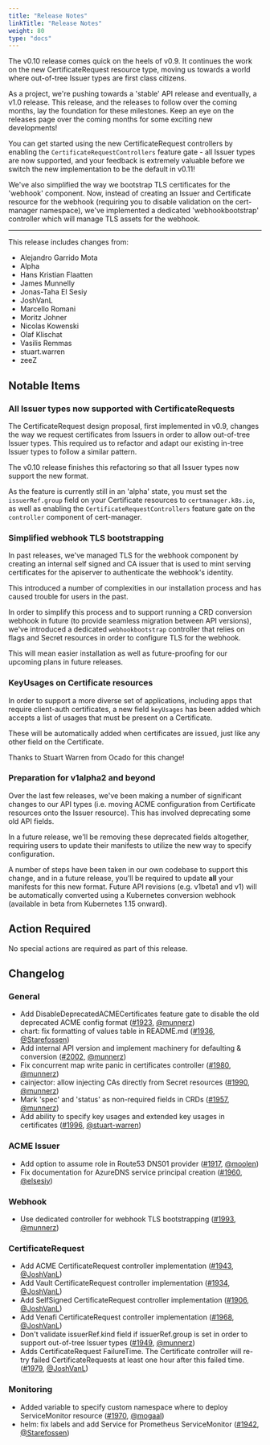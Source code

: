 ```yaml
---
title: "Release Notes"
linkTitle: "Release Notes"
weight: 80
type: "docs"
---
```


The v0.10 release comes quick on the heels of v0.9. It continues the work on
the new CertificateRequest resource type, moving us towards a world where
out-of-tree Issuer types are first class citizens.

As a project, we're pushing towards a 'stable' API release and eventually, a
v1.0 release. This release, and the releases to follow over the coming months,
lay the foundation for these milestones. Keep an eye on the releases page over
the coming months for some exciting new developments!

You can get started using the new CertificateRequest controllers by enabling
the `CertificateRequestControllers` feature gate - all Issuer types are now
supported, and your feedback is extremely valuable before we switch the new
implementation to be the default in v0.11!

We've also simplified the way we bootstrap TLS certificates for the 'webhook'
component. Now, instead of creating an Issuer and Certificate resource for the
webhook (requiring you to disable validation on the cert-manager namespace),
we've implemented a dedicated 'webhookbootstrap' controller which will manage
TLS assets for the webhook.

---

This release includes changes from:

* Alejandro Garrido Mota
* Alpha
* Hans Kristian Flaatten
* James Munnelly
* Jonas-Taha El Sesiy
* JoshVanL
* Marcello Romani
* Moritz Johner
* Nicolas Kowenski
* Olaf Klischat
* Vasilis Remmas
* stuart.warren
* zeeZ

## Notable Items

### All Issuer types now supported with CertificateRequests

The CertificateRequest design proposal, first implemented in v0.9, changes the
way we request certificates from Issuers in order to allow out-of-tree Issuer
types.
This required us to refactor and adapt our existing in-tree Issuer types to
follow a similar pattern.

The v0.10 release finishes this refactoring so that all Issuer types now
support the new format.

As the feature is currently still in an 'alpha' state, you must set the
`issuerRef.group` field on your Certificate resources to `certmanager.k8s.io`,
as well as enabling the `CertificateRequestControllers` feature gate on the
`controller` component of cert-manager.

### Simplified webhook TLS bootstrapping

In past releases, we've managed TLS for the webhook component by creating an
internal self signed and CA issuer that is used to mint serving certificates
for the apiserver to authenticate the webhook's identity.

This introduced a number of complexities in our installation process and has
caused trouble for users in the past.

In order to simplify this process and to support running a CRD conversion
webhook in future (to provide seamless migration between API versions), we've
introduced a dedicated `webhookbootstrap` controller that relies on flags and
Secret resources in order to configure TLS for the webhook.

This will mean easier installation as well as future-proofing for our upcoming
plans in future releases.

### KeyUsages on Certificate resources

In order to support a more diverse set of applications, including apps that
require client-auth certificates, a new field `keyUsages` has been added which
accepts a list of usages that must be present on a Certificate.

These will be automatically added when certificates are issued, just like any
other field on the Certificate.

Thanks to Stuart Warren from Ocado for this change!

### Preparation for v1alpha2 and beyond

Over the last few releases, we've been making a number of significant changes
to our API types (i.e. moving ACME configuration from Certificate resources
onto the Issuer resource). This has involved deprecating some old API fields.

In a future release, we'll be removing these deprecated fields altogether,
requiring users to update their manifests to utilize the new way to specify
configuration.

A number of steps have been taken in our own codebase to support this change,
and in a future release, you'll be required to update **all** your manifests for
this new format. Future API revisions (e.g. v1beta1 and v1) will be
automatically converted using a Kubernetes conversion webhook (available in
beta from Kubernetes 1.15 onward).

## Action Required

No special actions are required as part of this release.

## Changelog

### General

- Add DisableDeprecatedACMECertificates feature gate to disable the old deprecated ACME config format ([#1923](https://github.com/jetstack/cert-manager/pull/1923), [@munnerz](https://github.com/munnerz))
- chart: fix formatting of values table in README.md ([#1936](https://github.com/jetstack/cert-manager/pull/1936), [@Starefossen](https://github.com/Starefossen))
- Add internal API version and implement machinery for defaulting & conversion ([#2002](https://github.com/jetstack/cert-manager/pull/2002), [@munnerz](https://github.com/munnerz))
- Fix concurrent map write panic in certificates controller ([#1980](https://github.com/jetstack/cert-manager/pull/1980), [@munnerz](https://github.com/munnerz))
- cainjector: allow injecting CAs directly from Secret resources ([#1990](https://github.com/jetstack/cert-manager/pull/1990), [@munnerz](https://github.com/munnerz))
- Mark 'spec' and 'status' as non-required fields in CRDs ([#1957](https://github.com/jetstack/cert-manager/pull/1957), [@munnerz](https://github.com/munnerz))
- Add ability to specify key usages and extended key usages in certificates ([#1996](https://github.com/jetstack/cert-manager/pull/1996), [@stuart-warren](https://github.com/stuart-warren))

### ACME Issuer

- Add option to assume role in Route53 DNS01 provider ([#1917](https://github.com/jetstack/cert-manager/pull/1917), [@moolen](https://github.com/moolen))
- Fix documentation for AzureDNS service principal creation ([#1960](https://github.com/jetstack/cert-manager/pull/1960), [@elsesiy](https://github.com/elsesiy))

### Webhook

- Use dedicated controller for webhook TLS bootstrapping ([#1993](https://github.com/jetstack/cert-manager/pull/1993), [@munnerz](https://github.com/munnerz))

### CertificateRequest

- Add ACME CertificateRequest controller implementation ([#1943](https://github.com/jetstack/cert-manager/pull/1943), [@JoshVanL](https://github.com/JoshVanL))
- Add Vault CertificateRequest controller implementation ([#1934](https://github.com/jetstack/cert-manager/pull/1934), [@JoshVanL](https://github.com/JoshVanL))
- Add SelfSigned CertificateRequest controller implementation ([#1906](https://github.com/jetstack/cert-manager/pull/1906), [@JoshVanL](https://github.com/JoshVanL))
- Add Venafi CertificateRequest controller implementation ([#1968](https://github.com/jetstack/cert-manager/pull/1968), [@JoshVanL](https://github.com/JoshVanL))
- Don't validate issuerRef.kind field if issuerRef.group is set in order to support out-of-tree Issuer types ([#1949](https://github.com/jetstack/cert-manager/pull/1949), [@munnerz](https://github.com/munnerz))
- Adds CertificateRequest FailureTime. The Certificate controller will re-try failed CertificateRequests at least one hour after this failed time. ([#1979](https://github.com/jetstack/cert-manager/pull/1979), [@JoshVanL](https://github.com/JoshVanL))

### Monitoring

- Added variable to specify custom namespace where to deploy ServiceMonitor resource ([#1970](https://github.com/jetstack/cert-manager/pull/1970), [@mogaal](https://github.com/mogaal))
- helm: fix labels and add Service for Prometheus ServiceMonitor ([#1942](https://github.com/jetstack/cert-manager/pull/1942), [@Starefossen](https://github.com/Starefossen))
